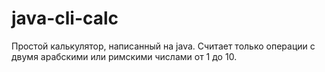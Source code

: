 # java-cli-calc
Простой калькулятор, написанный на java.
Считает только операции с двумя арабскими или римскими числами от 1 до 10.

